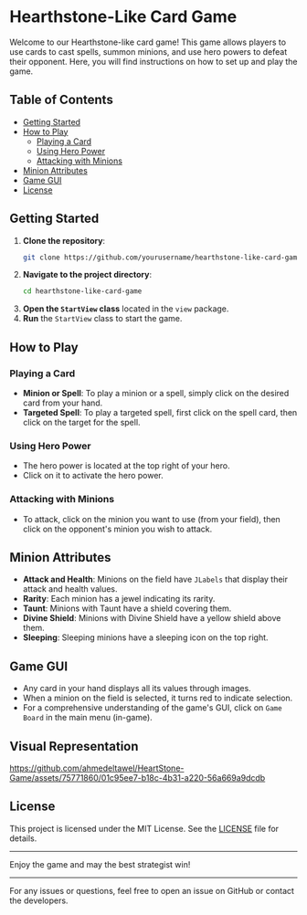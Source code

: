 # Hearthstone-Like Card Game

Welcome to our Hearthstone-like card game! This game allows players to use cards to cast spells, summon minions, and use hero powers to defeat their opponent. Here, you will find instructions on how to set up and play the game.

## Table of Contents

- [Getting Started](#getting-started)
- [How to Play](#how-to-play)
  - [Playing a Card](#playing-a-card)
  - [Using Hero Power](#using-hero-power)
  - [Attacking with Minions](#attacking-with-minions)
- [Minion Attributes](#minion-attributes)
- [Game GUI](#game-gui)
- [License](#license)

## Getting Started

1. **Clone the repository**:
    ```sh
    git clone https://github.com/yourusername/hearthstone-like-card-game.git
    ```
2. **Navigate to the project directory**:
    ```sh
    cd hearthstone-like-card-game
    ```
3. **Open the `StartView` class** located in the `view` package.
4. **Run** the `StartView` class to start the game.

## How to Play

### Playing a Card

- **Minion or Spell**: To play a minion or a spell, simply click on the desired card from your hand.
- **Targeted Spell**: To play a targeted spell, first click on the spell card, then click on the target for the spell.

### Using Hero Power

- The hero power is located at the top right of your hero.
- Click on it to activate the hero power.

### Attacking with Minions

- To attack, click on the minion you want to use (from your field), then click on the opponent's minion you wish to attack.

## Minion Attributes

- **Attack and Health**: Minions on the field have `JLabels` that display their attack and health values.
- **Rarity**: Each minion has a jewel indicating its rarity.
- **Taunt**: Minions with Taunt have a shield covering them.
- **Divine Shield**: Minions with Divine Shield have a yellow shield above them.
- **Sleeping**: Sleeping minions have a sleeping icon on the top right.

## Game GUI

- Any card in your hand displays all its values through images.
- When a minion on the field is selected, it turns red to indicate selection.
- For a comprehensive understanding of the game's GUI, click on `Game Board` in the main menu (in-game).


## Visual Representation
https://github.com/ahmedeltawel/HeartStone-Game/assets/75771860/01c95ee7-b18c-4b31-a220-56a669a9dcdb




## License

This project is licensed under the MIT License. See the [LICENSE](LICENSE) file for details.

---

Enjoy the game and may the best strategist win!

---

For any issues or questions, feel free to open an issue on GitHub or contact the developers.
